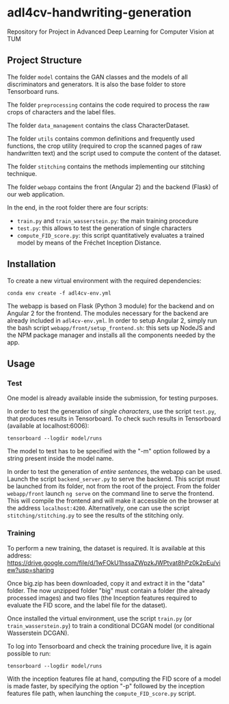 # adl4cv-handwriting-generation
Repository for Project in Advanced Deep Learning for Computer Vision at TUM

## Project Structure
The folder `model` contains the GAN classes and the models of all discriminators and generators.
It is also the base folder to store Tensorboard runs.

The folder `preprocessing` contains the code required to process the raw crops of characters and
the label files.

The folder `data_management` contains the class CharacterDataset.

The folder `utils` contains common definitions and frequently used functions, the crop utility
(required to crop the scanned pages of raw handwritten text) and the script used to compute the
content of the dataset.

The folder `stitching` contains the methods implementing our stitching technique.

The folder `webapp` contains the front (Angular 2) and the backend (Flask) of our web application.

In the end, in the root folder there are four scripts:
- `train.py` and `train_wasserstein.py`: the main training procedure
- `test.py`: this allows to test the generation of single characters
- `compute_FID_score.py`: this script quantitatively evaluates a trained model by means of the Fréchet Inception Distance.

## Installation

To create a new virtual environment with the required dependencies:

```conda env create -f adl4cv-env.yml```

The webapp is based on Flask (Python 3 module) for the backend and on Angular 2 for the frontend. The modules necessary for the
backend are already included in `adl4cv-env.yml`. In order to setup Angular 2, simply run the bash script
`webapp/front/setup_frontend.sh`: this sets up NodeJS and the NPM package manager and installs all the components
needed by the app.

## Usage

### Test
One model is already available inside the submission, for testing purposes.

In order to test the generation of _single characters_, use the script `test.py`, that produces results in Tensorboard.
To check such results in Tensorboard (available at localhost:6006):

```tensorboard --logdir model/runs```

The model to test has to be specified with the "-m" option followed by a string present inside the model name.

In order to test the generation of _entire sentences_, the webapp can be used.
Launch the script `backend_server.py` to serve the backend. This script must be launched from its folder, not from the root of the project.
From the folder `webapp/front` launch `ng serve` on the command line to serve the frontend. This will compile the frontend
and will make it accessible on the browser at the address `localhost:4200`.
Alternatively, one can use the script `stitching/stitching.py` to see the results of the stitching only.

### Training

To perform a new training, the dataset is required. It is available at this address: https://drive.google.com/file/d/1wFOkU1hssaZWpzkJWPtvat8hPz0k2pEu/view?usp=sharing

Once big.zip has been downloaded, copy it and extract it in the "data" folder. The now unzipped folder "big" must contain a folder (the already processed images) and two files (the Inception features required to evaluate the FID score, and the label file for the dataset).

Once installed the virtual environment, use the script `train.py` (or `train_wasserstein.py`) to train a conditional DCGAN
model (or conditional Wasserstein DCGAN).

To log into Tensorboard and check the training procedure live, it is again possible to run:

```tensorboard --logdir model/runs```

With the inception features file at hand, computing the FID score of a model is made faster, by specifying the option "-p" followed by the inception features file path, when launching the `compute_FID_score.py` script.
